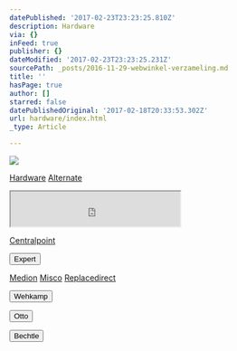 ```yaml
---
datePublished: '2017-02-23T23:23:25.810Z'
description: Hardware
via: {}
inFeed: true
publisher: {}
dateModified: '2017-02-23T23:23:25.231Z'
sourcePath: _posts/2016-11-29-webwinkel-verzameling.md
title: ''
hasPage: true
author: []
starred: false
datePublishedOriginal: '2017-02-18T20:33:53.302Z'
url: hardware/index.html
_type: Article

---
```

![](https://the-grid-user-content.s3-us-west-2.amazonaws.com/dfe695bd-aa9b-42cf-ab7a-6a386efb1f3a.jpg)

[Hardware][0]
[Alternate][1]

<iframe src="https://the-grid.github.io/ed-userhtml/?g=eJw9z00OgkAMBeCrNF24ZBT8l-JRSIXKEIfB1CZzfUc0btqu3vdaM3iVO6E3e56dSykVHEw0skkRgzNzVzM6rbdtWe6Op3ZTVYf9pl3x9LwoIRjrIEbY3gLHB4JKIIzzfQ5hTtjU4zTAS7u_YGNhyr3k0T1EiyhZ6D7AEjnRwiw30xf7Wcsy8jYFhDT25gnLaovgZRx8rrA7Itxm7SX3WiPkPwgRXFM7bt6ZmUlL" height="62" style=""></iframe>

[Centralpoint][2]

<button data-role="cta" style="">Expert</button>

[Medion][3]
[Misco][4]
[Replacedirect][5]

<button data-role="cta" style="">Wehkamp</button>

<button data-role="cta" style="">Otto</button>

<button data-role="cta" style="">Bechtle</button>



[0]: https://thegrid.ai/nederlandse-webwinkels/software "Software"
[1]: http://www.alternate.nl/tt/?tt=904_12_133761_&r=%2F
[2]: http://www.centralpoint.nl/tracker/index.php?tt=534_12_133761_&r=%2F
[3]: http://tc.tradetracker.net/?c=3452&m=12&a=133761
[4]: https://www.misco.nl/
[5]: http://www.replacedirect.nl/page/startExternal/?tt=4825_12_133761_&r=%2F